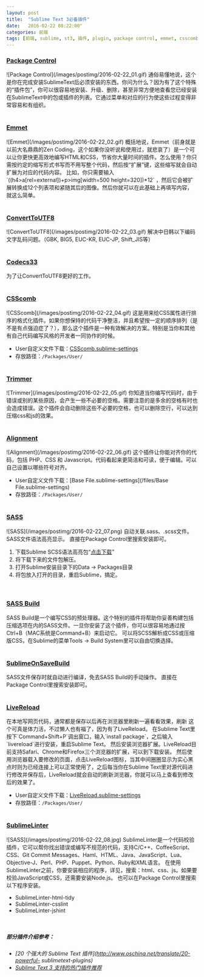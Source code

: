 ```yaml
---
layout: post
title:  "Sublime Text 3必备插件"
date:   2016-02-22 08:22:00"
categories: 前端
tags: [前端, sublime, st3, 插件, plugin, package control, emmet, csscomb, utf8, trimmer, alignment, sass, scss, livereload, linter]
---
```


<h3><a href="https://packagecontrol.io/installation" target="_blank">Package Control</a></h3>  
![Package Control](/images/postimg/2016-02-22_01.gif)  
通俗易懂地说，这个是你在完成安装SublimeText后必须安装的东西。你问为什么？因为有了这个特殊的“插件包”，你可以很容易地安装、升级、删除，甚至非常方便地查看您已经安装在SublimeText中的包或插件的列表。它通过菜单和对应的行为使这些过程变得非常容易和有组织。
<br><br>

<h3><a href="http://emmet.io/" target="_blank">Emmet</a></h3>  
![Emmet](/images/postimg/2016-02-22_02.gif)  
概括地说，Emmet（前身就是以前大名鼎鼎的Zen Coding，这个如果你没听说和使用过，就悲哀了）是一个可以让你更快更高效地编写HTML和CSS，节省你大量时间的插件。怎么使用？你只需按约定的缩写形式书写而不用写整个代码，然后按“扩展”键，这些缩写就会自动扩展为对应的代码内容。 比如，你只需要输入 `((h4>a[rel=external])+p>img[width=500 height=320])*12` ，然后它会被扩展转换成12个列表项和紧随其后的图像。然后你就可以在此基础上再填写内容，就这么简单。 
<br><br>

<h3><a href="https://packagecontrol.io/packages/ConvertToUTF8" target="_blank">ConvertToUTF8</a></h3>  
![ConvertToUTF8](/images/postimg/2016-02-22_03.gif)  
解决中日韩以下编码文字乱码问题。（GBK, BIG5, EUC-KR, EUC-JP, Shift_JIS等）
<br><br>

<h3><a href="https://packagecontrol.io/packages/Codecs33" target="_blank">Codecs33</a></h3>  
为了让ConvertToUTF8更好的工作。
<br><br>

<h3><a href="http://csscomb.com/" target="_blank">CSScomb</a></h3>  
![CSScomb](/images/postimg/2016-02-22_04.gif)  
这是用来给CSS属性进行排序的格式化插件。如果你想保持的代码干净整洁，并且希望按一定的顺序排列（是不是有点强迫症了？），那么这个插件是一种有效解决的方案。特别是当你和其他有自己代码编写风格的开发者一同协作的时候。  

* User自定义文件下载：[CSScomb.sublime-settings](/files/CSScomb.sublime-settings)
* 存放路径：`/Packages/User/`
<br><br>

<h3><a href="https://github.com/jonlabelle/Trimmer" target="_blank">Trimmer</a></h3>  
![Trimmer](/images/postimg/2016-02-22_05.gif)  
你知道当你编写代码时，由于错误或别的某些原因，会产生一些不必要的空格。需要注意的是多余的空格有时也会造成错误。这个插件会自动删除这些不必要的空格，也可以删除空行，可以达到压缩css和js的效果。
<br><br>

<h3><a href="https://github.com/wbond/sublime_alignment" target="_blank">Alignment</a></h3>  
![Alignment](/images/postimg/2016-02-22_06.gif)  
这个插件让你能对齐你的代码，包括 PHP、CSS 和 Javascript。代码看起来更简洁和可读，便于编辑。可以自己设置以哪些符号对齐。

* User自定义文件下载：[Base File.sublime-settings](/files/Base File.sublime-settings)
* 存放路径：`/Packages/User/`
<br><br>

<h3><a href="https://github.com/kuroir/SCSS.tmbundle/zipball/SublimeText2" target="_blank">SASS</a></h3>  
![SASS](/images/postimg/2016-02-22_07.png)  
自动关联.sass、.scss文件。SASS文件语法高亮显示。  
直接在Package Control里搜索安装即可。  

1. 下载Sublime SCSS语法高亮包“[点击下载](https://github.com/kuroir/SCSS.tmbundle/zipball/SublimeText2)”
2. 将下载下来的文件包解压。
3. 打开Sublime安装目录下的Data → Packages目录
4. 将包放入打开的目录，重启Sublime，搞定。  
<br><br>

<h3><a href="https://github.com/jaumefontal/SASS-Build-SublimeText2" target="_blank">SASS Build</a></h3>  
SASS Build是一个编写CSS的预处理器。这个特别的插件将帮助你妥善构建包括压缩选项在内的SASS文件。一旦你安装了这个插件，你可以很容易地通过按Ctrl+B（MAC系统是Command+B）来启动它。   
可以将SCSS解析成CSS或压缩版CSS，在Sublime的菜单Tools → Build System里可以自由切换选择。
<br><br>

<h3><a href="https://github.com/alexnj/SublimeOnSaveBuild" target="_blank">SublimeOnSaveBuild</a></h3>  
SASS文件保存时就自动进行编译，免去SASS Build的手动操作。  
直接在Package Control里搜索安装即可。  
<br><br>

<h3><a href="https://github.com/livereload/LiveReload" target="_blank">LiveReload</a></h3>  
在本地写网页代码，通常都是保存以后再在浏览器里刷新一遍看看效果，刷新
这个可真是体力活，不过懒人也有福了，因为有了LiveReload。  
在Sublime Text里按下`Command+Shift+P`调出窗口，输入`install package`，之后输入`livereload`进行安装，重启Sublime Text。
然后安装浏览器扩展。LiveReload目前支持Safari、Chrome和Firefox三个浏览器的扩展，可以到<http://feedback.livereload.com/knowledgebase/articles/86242-how-do-i-install-and-use-the-browser-extensions->下载安装。
然后使用浏览器载入要修改的页面，点击LiveReload图标，当其中间圈圈显示为实心黑点时则为已经连接上可以正常使用了，之后每当你在Sublime Text里对源代码进行修改并保存后，LiveReload就会自动的刷新浏览器，你就可以马上查看到修改后的效果了。  

* User自定义文件下载：[LiveReload.sublime-settings](/files/LiveReload.sublime-settings)
* 存放路径：`/Packages/User/`
<br><br>

<h3><a href="https://github.com/SublimeLinter/SublimeLinter/tree/sublime-text-3" target="_blank">SublimeLinter</a></h3>  
![SASS](/images/postimg/2016-02-22_08.jpg)  
SublimeLinter是一个代码校验插件，它可以帮你找出错误或编写不规范的代码，支持C/C++、CoffeeScript、CSS、Git Commit Messages、Haml、HTML、Java、JavaScript、Lua、Objective-J、Perl、PHP、Puppet、Python、Ruby和XML语言。   
在使用SublimeLinter之前，你要安装相应的程序，详见<https://github.com/SublimeLinter/>，搜索：html、css、js。如果要校验JavaScript或CSS，还需要安装Node.js。
也可以在Package Control里搜索以下程序安装。

* SublimeLinter-html-tidy
* SublimeLinter-csslint
* SublimeLinter-jshint

<br>

<h5>部分插件介绍参考：</h5>

* _[20 个强大的 Sublime Text 插件](http://www.oschina.net/translate/20-powerful-
sublimetext-plugins)_
* _[Sublime Text 3 支持的热门插件推荐](http://www.imjeff.cn/blog/146/)_
	
	